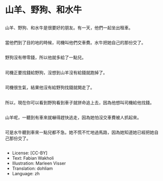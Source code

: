 # 山羊、野狗、和水牛

##
山羊、野狗、和水牛是很要好的朋友。有一天，他們一起坐出租車。

##
當他們到了目的地的時候，司機叫他們交車費。水牛把她自己的那份交了。

##
野狗沒有帶零錢，所以他就多給了一點兒。

##
司機正要找錢給野狗，沒想到山羊沒有給錢就跑掉了。

##
司機很生氣，結果他沒有給野狗找錢就開走了。

##
所以，現在你可以看到野狗看到車子就拼命追上去，因為他想叫司機給他找錢。

##
山羊呢，一聽到有車來就嚇得趕快逃走，因為她怕沒交車費被人抓起來。

##
可是水牛聽到車來一點兒都不急。她不慌不忙地過馬路，因為她知道她已經把她自己那份交了。

##
* License: [CC-BY]
* Text: Fabian Wakholi
* Illustration: Marleen Visser
* Translation: dohliam
* Language: zh
